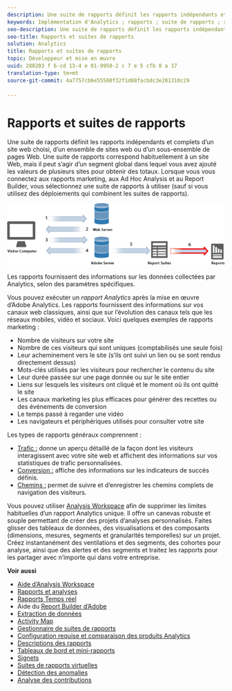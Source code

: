 ```yaml
---
description: Une suite de rapports définit les rapports indépendants et complets d’un site web choisi, d’un ensemble de sites web ou d’un sous-ensemble de pages Web. Une suite de rapports correspond habituellement à un site Web, mais il peut s’agir d’un segment global dans lequel vous avez ajouté les valeurs de plusieurs sites pour obtenir des totaux. Lorsque vous vous connectez aux rapports marketing, aux Ad Hoc Analysis et au Report Builder, vous sélectionnez une suite de rapports à utiliser (sauf si vous utilisez des déploiements qui combinent les suites de rapports).
keywords: Implémentation d'Analytics ; rapports ; suite de rapports ; rapport d'analyse ; global segment ; cumul ; cumuls ; combiner des suites de rapports ; trafic ; conversion ; chemin
seo-description: Une suite de rapports définit les rapports indépendants et complets d’un site web choisi, d’un ensemble de sites web ou d’un sous-ensemble de pages Web. Une suite de rapports correspond habituellement à un site Web, mais il peut s’agir d’un segment global dans lequel vous avez ajouté les valeurs de plusieurs sites pour obtenir des totaux. Lorsque vous vous connectez aux rapports marketing, aux Ad Hoc Analysis et au Report Builder, vous sélectionnez une suite de rapports à utiliser (sauf si vous utilisez des déploiements qui combinent les suites de rapports).
seo-title: Rapports et suites de rapports
solution: Analytics
title: Rapports et suites de rapports
topic: Développeur et mise en œuvre
uuid: 288203 f 6-cd 13-4 e 01-9950-2 c 7 e 5 cfb 8 a 17
translation-type: tm+mt
source-git-commit: 4a7757cb6e55500f32f1d88facbdc3e201310c29

---
```



# Rapports et suites de rapports

Une suite de rapports définit les rapports indépendants et complets d’un site web choisi, d’un ensemble de sites web ou d’un sous-ensemble de pages Web. Une suite de rapports correspond habituellement à un site Web, mais il peut s’agir d’un segment global dans lequel vous avez ajouté les valeurs de plusieurs sites pour obtenir des totaux. Lorsque vous vous connectez aux rapports marketing, aux Ad Hoc Analysis et au Report Builder, vous sélectionnez une suite de rapports à utiliser (sauf si vous utilisez des déploiements qui combinent les suites de rapports).

![](assets/how-data-is-collected-6.png)

Les rapports fournissent des informations sur les données collectées par Analytics, selon des paramètres spécifiques.

Vous pouvez exécuter un *rapport Analytics* après la mise en œuvre d’Adobe Analytics. Les rapports fournissent des informations sur vos canaux web classiques, ainsi que sur l’évolution des canaux tels que les réseaux mobiles, vidéo et sociaux. Voici quelques exemples de rapports marketing :

* Nombre de visiteurs sur votre site
* Nombre de ces visiteurs qui sont uniques (comptabilisés une seule fois)
* Leur acheminement vers le site (s’ils ont suivi un lien ou se sont rendus directement dessus)
* Mots-clés utilisés par les visiteurs pour rechercher le contenu du site
* Leur durée passée sur une page donnée ou sur le site entier
* Liens sur lesquels les visiteurs ont cliqué et le moment où ils ont quitté le site
* Les canaux marketing les plus efficaces pour générer des recettes ou des événements de conversion
* Le temps passé à regarder une vidéo
* Les navigateurs et périphériques utilisés pour consulter votre site

Les types de rapports généraux comprennent :

* [Trafic :](https://marketing.adobe.com/resources/help/en_US/reference/reports_traffic.html) donne un aperçu détaillé de la façon dont les visiteurs interagissent avec votre site web et affichent des informations sur vos statistiques de trafic personnalisées.
* [Conversion :](https://marketing.adobe.com/resources/help/en_US/reference/reports_conversion.html) affiche des informations sur les indicateurs de succès définis.
* [Chemins :](https://marketing.adobe.com/resources/help/en_US/reference/reports_paths.html) permet de suivre et d’enregistrer les chemins complets de navigation des visiteurs.

Vous pouvez utiliser [Analysis Workspace](https://marketing.adobe.com/resources/help/en_US/analytics/analysis-workspace/) afin de supprimer les limites habituelles d’un rapport Analytics unique. Il offre un canevas robuste et souple permettant de créer des projets d’analyses personnalisés. Faites glisser des tableaux de données, des visualisations et des composants (dimensions, mesures, segments et granularités temporelles) sur un projet. Créez instantanément des ventilations et des segments, des cohortes pour analyse, ainsi que des alertes et des segments et traitez les rapports pour les partager avec n’importe qui dans votre entreprise.

<p class="head"> <b>Voir aussi</b> </p>

* [Aide d’Analysis Workspace](/help/analyze/analysis-workspace/analysis-workspace-features.md)
* [Rapports et analyses](/help/analyze/reports-analytics/overview/report-overview.md)
* [Rapports Temps réel](https://marketing.adobe.com/resources/help/en_US/reference/realtime.html)
* Aide du [Report Builder d’Adobe](https://marketing.adobe.com/resources/help/en_US/arb/)
* [Extraction de données](https://marketing.adobe.com/resources/help/en_US/sc/user/data_extract.html)
* [Activity Map](https://marketing.adobe.com/resources/help/en_US/analytics/activitymap/)
* [Gestionnaire de suites de rapports](https://marketing.adobe.com/resources/help/en_US/reference/report_suites_admin.html)
* [Configuration requise et comparaison des produits Analytics](https://marketing.adobe.com/resources/help/en_US/reference/analytics-product-comparison.html)
* [Descriptions des rapports](https://marketing.adobe.com/resources/help/en_US/reference/reports_descriptions.html)
* [Tableaux de bord et mini-rapports](https://marketing.adobe.com/resources/help/en_US/sc/user/dashboard.html)
* [Signets](/help/analyze/reports-analytics/bookmarks.md)
* [Suites de rapports virtuelles](/help/components/vrs/vrs-about.md)
* [Détection des anomalies](/help/analyze/analysis-workspace/virtual-analyst/c-anomaly-detection/anomaly-detection.md)
* [Analyse des contributions](/help/analyze/analysis-workspace/virtual-analyst/contribution-analysis/ca-tokens.md)

